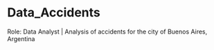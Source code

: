 # Data_Accidents
Role: Data Analyst |  Analysis of accidents for the city of Buenos Aires, Argentina

